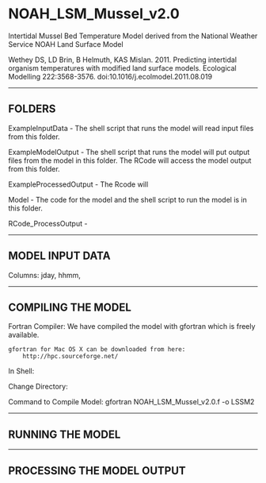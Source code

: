 NOAH_LSM_Mussel_v2.0
====================

Intertidal Mussel Bed Temperature Model derived from the National Weather Service NOAH Land Surface Model


Wethey DS, LD Brin, B Helmuth, KAS Mislan. 2011. Predicting intertidal organism temperatures with 
modified land surface models.  Ecological Modelling 222:3568-3576. doi:10.1016/j.ecolmodel.2011.08.019


---------
FOLDERS
---------

ExampleInputData - The shell script that runs the model will read input files from this folder.

ExampleModelOutput - The shell script that runs the model will put output files from the model in this folder.  The RCode will access the model output from this folder.  

ExampleProcessedOutput - The Rcode will  

Model - The code for the model and the shell script to run the model is in this folder. 

RCode_ProcessOutput - 

-----------------
MODEL INPUT DATA
-----------------

Columns:
jday, hhmm, 


-------------------
COMPILING THE MODEL
-------------------

Fortran Compiler:
    We have compiled the model with gfortran which is freely available.

    gfortran for Mac OS X can be downloaded from here:
        http://hpc.sourceforge.net/
   
In Shell:  

Change Directory: 

Command to Compile Model:  gfortran NOAH_LSM_Mussel_v2.0.f -o LSSM2

------------------
RUNNING THE MODEL
------------------



-----------------------------
PROCESSING THE MODEL OUTPUT
-----------------------------